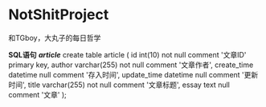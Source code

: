 # NotShitProject
和TGboy，大丸子的每日哲学

**SQL语句**
___article___
create table article
(
id          int(10)      not null comment '文章ID'
primary key,
author      varchar(255) not null comment '文章作者',
create_time datetime     null comment '存入时间',
update_time datetime     null comment '更新时间',
title       varchar(255) not null comment '文章标题',
essay       text         null comment '文章'
);
